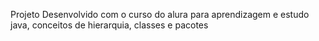 Projeto Desenvolvido com o curso do alura para aprendizagem e estudo java, conceitos de hierarquia, classes e pacotes 
